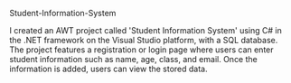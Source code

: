 Student-Information-System

I created an AWT project called 'Student Information System' using C# in the .NET framework on the Visual Studio platform, with a SQL database. The project features a registration or login page where users can enter student information such as name, age, class, and email. Once the information is added, users can view the stored data.
